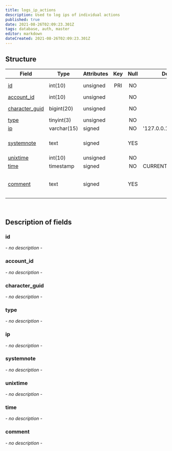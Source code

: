 ```yaml
---
title: logs_ip_actions
description: Used to log ips of individual actions
published: true
date: 2021-08-26T02:09:23.301Z
tags: database, auth, master
editor: markdown
dateCreated: 2021-08-26T02:09:23.301Z
---
```


## Structure

| Field | Type | Attributes | Key | Null | Default | Extra | Comment |
|---|---|---|:---:|:---:|---|---|---|
[id](#id) | int(10) | unsigned | PRI | NO |  | AUTO_INCREMENT | Unique Identifier |
[account_id](#account_id) | int(10) | unsigned |  | NO |  |  | Account ID |
[character_guid](#character_guid) | bigint(20) | unsigned |  | NO |  |  | Character Guid |
[type](#type) | tinyint(3) | unsigned |  | NO |  |  |  |
[ip](#ip) | varchar(15) | signed |  | NO | '127.0.0.1' |  |  |
[systemnote](#systemnote) | text | signed |  | YES |  |  | Notes inserted by system |
[unixtime](#unixtime) | int(10) | unsigned |  | NO |  |  | Unixtime |
[time](#time) | timestamp  | signed |  | NO | CURRENT_TIMESTAMP |  | Timestamp |
[comment](#comment) | text | signed |  | YES |  |  | Allows users to add a comment |

&nbsp;
## Description of fields

### id   
*- no description -*
&nbsp;
    
### account_id  
*- no description -*
&nbsp;

### character_guid
*- no description -*
&nbsp;

### type
*- no description -*
&nbsp;

### ip
*- no description -*
&nbsp;

### systemnote
*- no description -*
&nbsp;

### unixtime
*- no description -*
&nbsp;

### time
*- no description -*
&nbsp;

### comment
*- no description -*
&nbsp;
